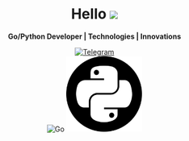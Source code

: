 <h1 align="center">Hello <img src="https://github.com/blackcater/blackcater/raw/main/images/Hi.gif" height="32"/></h1>

<p align="center">
  <strong>Go/Python Developer | Technologies | Innovations</strong>
</p>

<p align="center">
  <a href="https://telegram.me/rasalghoul">
    <img src="https://freelogopng.com/images/all_img/1683044996telegram-logo-png.png" alt="Telegram" width="100px">
  </a>
  <br>
  <img src="https://go.dev/blog/go-brand/Go-Logo/PNG/Go-Logo_White.png" alt="Go" width="225px">
  <img src="https://raw.githubusercontent.com/Cair06/Cair06/main/python.png" alt="Python" width="150px">
</p>
